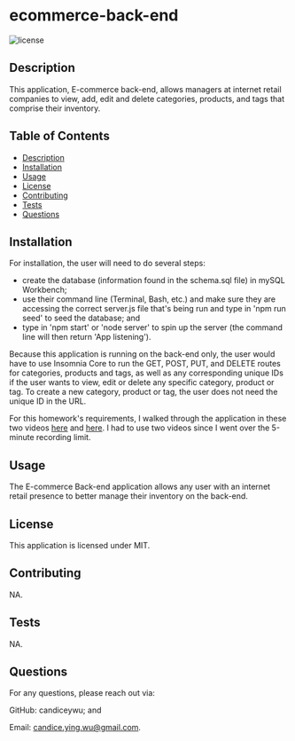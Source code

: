 # ecommerce-back-end

![license](https://img.shields.io/badge/license-MIT-blue.svg)

## Description
This application, E-commerce back-end, allows managers at internet retail companies to view, add, edit and delete categories, products, and tags that comprise their inventory.

## Table of Contents
  - [Description](#description)
  - [Installation](#installation)
  - [Usage](#usage)
  - [License](#license)
  - [Contributing](#contributing)
  - [Tests](#tests)
  - [Questions](#questions)

## Installation
For installation, the user will need to do several steps:
- create the database (information found in the schema.sql file) in mySQL Workbench;
- use their command line (Terminal, Bash, etc.) and make sure they are accessing the correct server.js file that's being run and type in 'npm run seed' to seed the database; and
- type in 'npm start' or 'node server' to spin up the server (the command line will then return 'App listening').

Because this application is running on the back-end only, the user would have to use Insomnia Core to run the GET, POST, PUT, and DELETE routes for categories, products and tags, as well as any corresponding unique IDs if the user wants to view, edit or delete any specific category, product or tag. To create a new category, product or tag, the user does not need the unique ID in the URL. 

 For this homework's requirements, I walked through the application in these two videos [here](https://watch.screencastify.com/v/gZ4fXFCdxTf4qt7wLhCh) and [here](https://watch.screencastify.com/v/l9FhelAN8VMb5UIN9hj6). I had to use two videos since I went over the 5-minute recording limit.

## Usage 
The E-commerce Back-end application allows any user with an internet retail presence to better manage their inventory on the back-end.

## License
This application is licensed under MIT.

## Contributing
NA.

## Tests
NA.

## Questions
For any questions, please reach out via:
  
GitHub: candiceywu; and

Email: candice.ying.wu@gmail.com.
